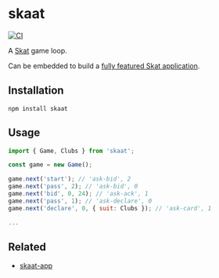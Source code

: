 # skaat

[![CI](https://github.com/nikku/skaat/actions/workflows/CI.yml/badge.svg)](https://github.com/nikku/skaat/actions/workflows/CI.yml)

A [Skat](https://en.wikipedia.org/wiki/Skat_%28card_game%29) game loop.

Can be embedded to build a [fully featured Skat application](https://nikku.github.io/skaat-app/).


## Installation

```
npm install skaat
```


## Usage

```javascript
import { Game, Clubs } from 'skaat';

const game = new Game();

game.next('start'); // 'ask-bid', 2
game.next('pass', 2); // 'ask-bid', 0
game.next('bid', 0, 24); // 'ask-ack', 1
game.next('pass', 1); // 'ask-declare', 0
game.next('declare', 0, { suit: Clubs }); // 'ask-card', 1

...
```


## Related

* [skaat-app](https://github.com/nikku/skaat-app)